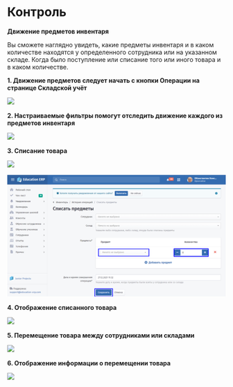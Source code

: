 # Контроль

**Движение предметов инвентаря**&#x20;

Вы сможете наглядно увидеть, какие предметы инвентаря и в каком количестве находятся у определенного сотрудника или на указанном складе. Когда было поступление или списание того или иного товара и в каком количестве.

**1. Движение предметов следует начать с кнопки Операции на странице Складской учёт**

![](../.gitbook/assets/Screenshot\_197.png)

**2. Настраиваемые фильтры помогут отследить движение каждого из предметов инвентаря**

![](../.gitbook/assets/Screenshot\_199.png)

**3. Списание товара**

![](../.gitbook/assets/Screenshot\_200.png)

<div align="right">

<img src="../.gitbook/assets/Screenshot_202.png" alt="">

</div>

**4. Отображение списанного товара**

![](../.gitbook/assets/Screenshot\_203.png)

**5. Перемещение товара между сотрудниками или складами**

![](../.gitbook/assets/Screenshot\_204.png)

**6. Отображение информации о перемещении товара**

![](../.gitbook/assets/Screenshot\_206.png)
